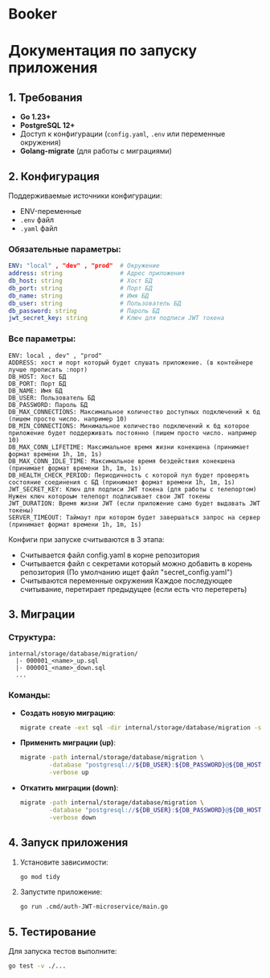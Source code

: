 # Booker 

# Документация по запуску приложения

## 1. Требования
- **Go 1.23+**
- **PostgreSQL 12+**
- Доступ к конфигурации (`config.yaml`, `.env` или переменные окружения)
- **Golang-migrate** (для работы с миграциями)

## 2. Конфигурация

Поддерживаемые источники конфигурации:
- ENV-переменные
- `.env` файл
- `.yaml` файл

### Обязательные параметры:
```yaml
ENV: "local" , "dev" , "prod"  # Окружение
address: string                # Адрес приложения
db_host: string                # Хост БД
db_port: string                # Порт БД
db_name: string                # Имя БД
db_user: string                # Пользователь БД
db_password: string            # Пароль БД
jwt_secret_key: string         # Ключ для подписи JWT токена 
```
### Все параметры:
```dotenv
ENV: local , dev" , "prod"
ADDRESS: хост и порт который будет слушать приложение. (в контейнере лучше прописать :порт)
DB_HOST: Хост БД
DB_PORT: Порт БД
DB_NAME: Имя БД
DB_USER: Пользователь БД
DB_PASSWORD: Пароль БД
DB_MAX_CONNECTIONS: Максимальное количество доступных подключений к бд (пишем просто число. например 10)
DB_MIN_CONNECTIONS: Минимальное количество подключений к бд которое приложение будет поддерживать постоянно (пишем просто число. например 10)
DB_MAX_CONN_LIFETIME: Максимальное время жизни конекшена (принимает формат времени 1h, 1m, 1s)
DB_MAX_CONN_IDLE_TIME: Максимальное время бездействия конекшена (принимает формат времени 1h, 1m, 1s)
DB_HEALTH_CHECK_PERIOD: Периодичность с которой пул будет проверять состояние соединения с БД (принимает формат времени 1h, 1m, 1s)
JWT_SECRET_KEY: Ключ для подписи JWT токена (для работы с телепортом) Нужен ключ котороым телепорт подписывает свои JWT токены
JWT_DURATION: Время жизни JWT (если приложение само будет выдавать JWT токены)
SERVER_TIMEOUT: Таймаут при котором будет завершаться запрос на сервер (принимает формат времени 1h, 1m, 1s)
```
Конфиги при запуске считываются в 3 этапа:

* Считывается файл config.yaml в корне репозитория
* Считывается файл с секретами который можно добавить в корень репозитория (По умолчанию ищет файл "secret_config.yaml")
* Считываются переменные окружения
Каждое последующее считывание, перетирает предыдущее (если есть что перетереть)
## 3. Миграции

### Структура:
```
internal/storage/database/migration/
  |- 000001_<name>_up.sql
  |- 000001_<name>_down.sql
  ...
```

### Команды:
- **Создать новую миграцию**:
  ```bash
  migrate create -ext sql -dir internal/storage/database/migration -seq <название_миграции>
  ```

- **Применить миграции (up)**:
  ```bash
  migrate -path internal/storage/database/migration \
          -database "postgresql://${DB_USER}:${DB_PASSWORD}@${DB_HOST}:${DB_PORT}/${DB_NAME}?sslmode=disable" \
          -verbose up
  ```

- **Откатить миграции (down)**:
  ```bash
  migrate -path internal/storage/database/migration \
          -database "postgresql://${DB_USER}:${DB_PASSWORD}@${DB_HOST}:${DB_PORT}/${DB_NAME}?sslmode=disable" \
          -verbose down
  ```

## 4. Запуск приложения

1. Установите зависимости:
   ```bash
   go mod tidy
   ```

2. Запустите приложение:
   ```bash
   go run .cmd/auth-JWT-microservice/main.go
   ```

## 5. Тестирование

Для запуска тестов выполните:
```bash
go test -v ./...
```